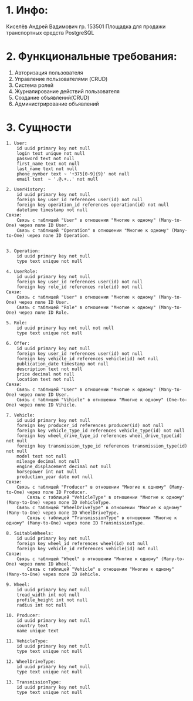# 1. Инфо:
Киселёв Андрей Вадимович
гр. 153501
Площадка для продажи транспортных средств
PostgreSQL

# 2. Функциональные требования:
1. Авторизация пользователя
2. Управление пользователями (CRUD)
3. Система ролей
4. Журналирование действий пользователя
5. Создание объявлений(CRUD)
6. Администрирование объявлений

# 3. Сущности
	1. User:
		id uuid primary key not null
		login text unique not null
		password text not null
		first_name text not null
		last_name text not null
		phone_nymber text ~ '+375[0-9]{9}' not null
		email text  ~ '.@.+..' not null
  
	2. UserHistory:
		id uuid primary key not null
		foreign key user_id references user(id) not null
		foreign key operation_id references operation(id) not null
		datetime timestamp not null
	Связи:
 		Связь с таблицей "User" в отношении "Многие к одному" (Many-to-One) через поле ID User.
   		Связь с таблицей "Operation" в отношении "Многие к одному" (Many-to-One) через поле ID Operation.
  
		
	3. Operation:
		id uuid primary key not null
		type text unique not null

	4. UserRole:
		id uuid primary key not null
		foreign key user_id references user(id) not null
		foreign key role_id references role(id) not null
	Связи:
 		Связь с таблицей "User" в отношении "Многие к одному" (Many-to-One) через поле ID User.
   		Связь с таблицей "Role" в отношении "Многие к одному" (Many-to-One) через поле ID Role.

	5. Role:
		id uuid primary key not null not null
		type text unique not null

 	6. Offer:
		id uuid primary key not null
		foreign key user_id references user(id) not null
		foreign key vehicle_id references vehicle(id) not null
		publication_date timestamp not null
		description text not null
		price decimal not null
		location text not null
	Связи:
 		Связь с таблицей "User" в отношении "Многие к одному" (Many-to-One) через поле ID User.
   		Связь с таблицей "Vihicle" в отношении "Многие к одному" (One-to-One) через поле ID Vihicle.

 	7. Vehicle:
		id uuid primary key not null
		foreign key producer_id references producer(id) not null
		foreign key vehicle_type_id references vehicle_type(id) not null
		foreign key wheel_drive_type_id references wheel_drive_type(id) not null
		foreign key transmission_type_id references transmission_type(id) not null
		model text not null
		mileage decimal not null
		engine_displacement decimal not null
		horsepower int not null
		production_year date not null
	Связи:
 		Связь с таблицей "Producer" в отношении "Многие к одному" (Many-to-One) через поле ID Producer.
    		Связь с таблицей "VehicleType" в отношении "Многие к одному" (Many-to-One) через поле ID VehicleType.
   		Связь с таблицей "WheelDriveType" в отношении "Многие к одному" (Many-to-One) через поле ID WheelDriveType.
       		Связь с таблицей "TransmissionType" в отношении "Многие к одному" (Many-to-One) через поле ID TransmissionType.

	8. SuitableWheels:
		id uuid primary key not null
		foreign key wheel_id references wheel(id) not null
		foreign key vehicle_id references vehicle(id) not null
	Связи:
 		Связь с таблицей "Wheel" в отношении "Многие к одному" (Many-to-One) через поле ID Wheel.
    		Связь с таблицей "Vehicle" в отношении "Многие к одному" (Many-to-One) через поле ID Vehicle.

 	9. Wheel:
		id uuid primary key not null
		tread_width int not null
		profile_height int not null
		radius int not null

 	10. Producer:
		id uuid primary key not null
		country text
		name unique text

 	11. VehicleType:
		id uuid primary key not null
		type text unique not null

 	12. WheelDriveType:
		id uuid primary key not null
		type text unique not null

	13. TransmissionType:
		id uuid primary key not null
		type text unique not null
 	
	
 
